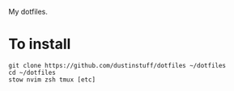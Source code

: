 My dotfiles. 

# To install

```
git clone https://github.com/dustinstuff/dotfiles ~/dotfiles
cd ~/dotfiles
stow nvim zsh tmux [etc]
```


